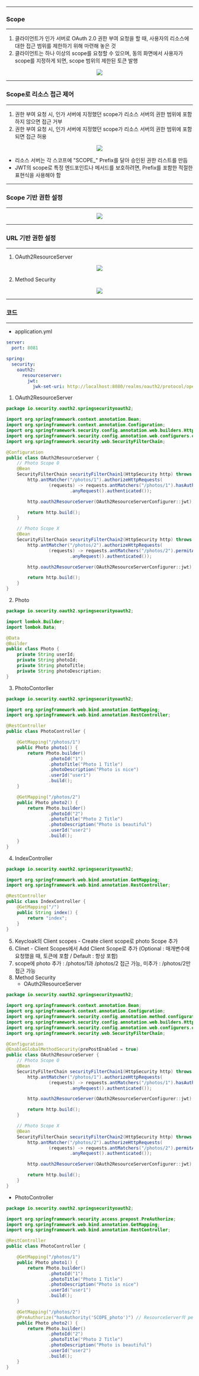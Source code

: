 -----
### Scope
-----
1. 클라이언트가 인가 서버로 OAuth 2.0 권한 부여 요청을 할 때, 사용자의 리소스에 대한 접근 범위를 제한하기 위해 마련해 놓은 것
2. 클라이언트는 하나 이상의 scope를 요청할 수 있으며, 동의 화면에서 사용자가 scope를 지정하게 되면, scope 범위의 제한된 토큰 발행
<div align="center">
<img src="https://github.com/user-attachments/assets/bb73279d-c7f8-430f-8dcd-92740eceadfb">
</div>

-----
### Scope로 리소스 접근 제어
-----
1. 권한 부여 요청 시, 인가 서버에 지정했던 scope가 리소스 서버의 권한 범위에 포함하지 않으면 접근 거부
2. 권한 부여 요청 시, 인가 서버에 지정했던 scope가 리소스 서버의 권한 범위에 포함되면 접근 허용

<div align="center">
<img src="https://github.com/user-attachments/assets/af5bd705-bef1-4152-9ac8-cc84de505bfc">
</div>

  - 리소스 서버는 각 스코프에 "SCOPE_" Prefix를 달아 승인된 권한 리스트를 만듬
  - JWT의 scope로 특정 엔드포인트나 메서드를 보호하려면, Prefix를 포함한 적절한 표현식을 사용해야 함

-----
### Scope 기반 권한 설정
-----
<div align="center">
<img src="https://github.com/user-attachments/assets/7222c401-4b8c-4809-841d-0378bba5dd55">
</div>

-----
### URL 기반 권한 설정
-----
1. OAuth2ResourceServer
<div align="center">
<img src="https://github.com/user-attachments/assets/3e740a78-cb75-49f5-98e6-31b63cd5220b">
</div>

2. Method Security
<div align="center">
<img src="https://github.com/user-attachments/assets/91d743f6-3f90-4d0e-9430-c2ad10f5458b">
</div>

-----
### 코드
-----
- application.yml
```yml
server:
  port: 8081

spring:
  security:
    oauth2:
      resourceserver:
        jwt:
          jwk-set-uri: http://localhost:8080/realms/oauth2/protocol/openid-connect/certs
```

1. OAuth2ResourceServer
```java
package io.security.oauth2.springsecurityoauth2;

import org.springframework.context.annotation.Bean;
import org.springframework.context.annotation.Configuration;
import org.springframework.security.config.annotation.web.builders.HttpSecurity;
import org.springframework.security.config.annotation.web.configurers.oauth2.server.resource.OAuth2ResourceServerConfigurer;
import org.springframework.security.web.SecurityFilterChain;

@Configuration
public class OAuth2ResourceServer {
    // Photo Scope O
    @Bean
    SecurityFilterChain securityFilterChain1(HttpSecurity http) throws Exception {
        http.antMatcher("/photos/1").authorizeHttpRequests(
                (requests) -> requests.antMatchers("/photos/1").hasAuthority("SCOPE_photo") // SCOPE_photo가 없으면 403 Forbidden
                        .anyRequest().authenticated());

        http.oauth2ResourceServer(OAuth2ResourceServerConfigurer::jwt);

        return http.build();
    }

    // Photo Scope X
    @Bean
    SecurityFilterChain securityFilterChain2(HttpSecurity http) throws Exception {
        http.antMatcher("/photos/2").authorizeHttpRequests(
                (requests) -> requests.antMatchers("/photos/2").permitAll()
                        .anyRequest().authenticated());

        http.oauth2ResourceServer(OAuth2ResourceServerConfigurer::jwt);

        return http.build();
    }
}
```

2. Photo
```java
package io.security.oauth2.springsecurityoauth2;

import lombok.Builder;
import lombok.Data;

@Data
@Builder
public class Photo {
    private String userId;
    private String photoId;
    private String photoTitle;
    private String photoDescription;
}
```

3. PhotoContorller
```java
package io.security.oauth2.springsecurityoauth2;

import org.springframework.web.bind.annotation.GetMapping;
import org.springframework.web.bind.annotation.RestController;

@RestController
public class PhotoController {

    @GetMapping("/photos/1")
    public Photo photo1() {
        return Photo.builder()
                .photoId("1")
                .photoTitle("Photo 1 Title")
                .photoDescription("Photo is nice")
                .userId("user1")
                .build();
    }

    @GetMapping("/photos/2")
    public Photo photo2() {
        return Photo.builder()
                .photoId("2")
                .photoTitle("Photo 2 Title")
                .photoDescription("Photo is beautiful")
                .userId("user2")
                .build();
    }
}
```

4. IndexController
```java
package io.security.oauth2.springsecurityoauth2;

import org.springframework.web.bind.annotation.GetMapping;
import org.springframework.web.bind.annotation.RestController;

@RestController
public class IndexController {
    @GetMapping("/")
    public String index() {
        return "index";
    }
}
```

5. Keycloak의 Client scopes - Create client scope로 photo Scope 추가
6. Clinet - Client Scopes에서 Add Client Scope로 추가 (Optional : 매개변수에 요청했을 때, 토큰에 포함 / Default : 항상 포함)
7. scope에 photo 추가 : /photos/1과 /photos/2 접근 가능, 미추가 : /photos/2만 접근 가능
8. Method Security
   - OAuth2ResourceServer
```java
package io.security.oauth2.springsecurityoauth2;

import org.springframework.context.annotation.Bean;
import org.springframework.context.annotation.Configuration;
import org.springframework.security.config.annotation.method.configuration.EnableGlobalMethodSecurity;
import org.springframework.security.config.annotation.web.builders.HttpSecurity;
import org.springframework.security.config.annotation.web.configurers.oauth2.server.resource.OAuth2ResourceServerConfigurer;
import org.springframework.security.web.SecurityFilterChain;

@Configuration
@EnableGlobalMethodSecurity(prePostEnabled = true)
public class OAuth2ResourceServer {
    // Photo Scope O
    @Bean
    SecurityFilterChain securityFilterChain1(HttpSecurity http) throws Exception {
        http.antMatcher("/photos/1").authorizeHttpRequests(
                (requests) -> requests.antMatchers("/photos/1").hasAuthority("SCOPE_photo")
                        .anyRequest().authenticated());

        http.oauth2ResourceServer(OAuth2ResourceServerConfigurer::jwt);

        return http.build();
    }

    // Photo Scope X
    @Bean
    SecurityFilterChain securityFilterChain2(HttpSecurity http) throws Exception {
        http.antMatcher("/photos/2").authorizeHttpRequests(
                (requests) -> requests.antMatchers("/photos/2").permitAll()
                        .anyRequest().authenticated());

        http.oauth2ResourceServer(OAuth2ResourceServerConfigurer::jwt);

        return http.build();
    }
}
```

  - PhotoController
```java
package io.security.oauth2.springsecurityoauth2;

import org.springframework.security.access.prepost.PreAuthorize;
import org.springframework.web.bind.annotation.GetMapping;
import org.springframework.web.bind.annotation.RestController;

@RestController
public class PhotoController {

    @GetMapping("/photos/1")
    public Photo photo1() {
        return Photo.builder()
                .photoId("1")
                .photoTitle("Photo 1 Title")
                .photoDescription("Photo is nice")
                .userId("user1")
                .build();
    }

    @GetMapping("/photos/2")
    @PreAuthorize("hasAuthority('SCOPE_photo')") // ResourceServer의 permitAll보다 우선됨
    public Photo photo2() {
        return Photo.builder()
                .photoId("2")
                .photoTitle("Photo 2 Title")
                .photoDescription("Photo is beautiful")
                .userId("user2")
                .build();
    }
}
```
